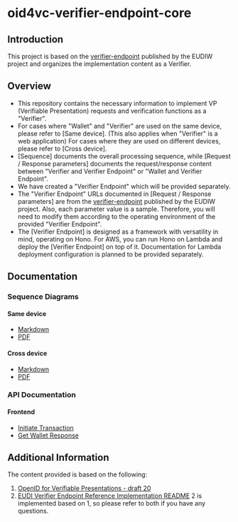 # oid4vc-verifier-endpoint-core

## Introduction

This project is based on the [verifier-endpoint](https://github.com/eu-digital-identity-wallet/eudi-srv-web-verifier-endpoint-23220-4-kt) published by the EUDIW project and organizes the implementation content as a Verifier.

## Overview

- This repository contains the necessary information to implement VP (Verifiable Presentation) requests and verification functions as a "Verifier".
- For cases where "Wallet" and "Verifier" are used on the same device, please refer to [Same device]. (This also applies when "Verifier" is a web application)
  For cases where they are used on different devices, please refer to [Cross device].
- [Sequence] documents the overall processing sequence, while [Request / Response parameters] documents
  the request/response content between "Verifier and Verifier Endpoint" or "Wallet and Verifier Endpoint".
- We have created a "Verifier Endpoint" which will be provided separately.
- The "Verifier Endpoint" URLs documented in [Request / Response parameters] are from the [verifier-endpoint](https://github.com/eu-digital-identity-wallet/eudi-srv-web-verifier-endpoint-23220-4-kt) published by the EUDIW project.
  Also, each parameter value is a sample.
  Therefore, you will need to modify them according to the operating environment of the provided "Verifier Endpoint".
- The [Verifier Endpoint] is designed as a framework with versatility in mind, operating on Hono.
  For AWS, you can run Hono on Lambda and deploy the [Verifier Endpoint] on top of it.
  Documentation for Lambda deployment configuration is planned to be provided separately.

## Documentation

### Sequence Diagrams

#### Same device

- [Markdown](docs/sequence/same_device.md)
- [PDF](docs/sequence/same_device.pdf)

#### Cross device

- [Markdown](docs/sequence/cross_device.md)
- [PDF](docs/sequence/cross_device.pdf)

### API Documentation

#### Frontend

- [Initiate Transaction](docs/api/frontend/InitiateTransaction.md)
- [Get Wallet Response](docs/api/frontend/GetWalletResponse.md)

## Additional Information

The content provided is based on the following:

1. [OpenID for Verifiable Presentations - draft 20](https://openid.net/specs/openid-4-verifiable-presentations-1_0.html)
2. [EUDI Verifier Endpoint Reference Implementation README](https://github.com/eu-digital-identity-wallet/eudi-srv-web-verifier-endpoint-23220-4-kt)
   2 is implemented based on 1, so please refer to both if you have any questions.
